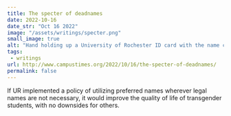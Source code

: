 ```yaml
---
title: The specter of deadnames
date: 2022-10-16
date_str: "Oct 16 2022"
image: "/assets/writings/specter.png"
small_image: true
alt: "Hand holding up a University of Rochester ID card with the name crossed out."
tags:
 - writings
url: http://www.campustimes.org/2022/10/16/the-specter-of-deadnames/
permalink: false
---
```


If UR implemented a policy of utilizing preferred names wherever legal names are not necessary, it would improve the quality of life of transgender students, with no downsides for others.